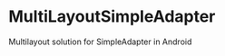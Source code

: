 MultiLayoutSimpleAdapter
========================

Multilayout solution for SimpleAdapter in Android
